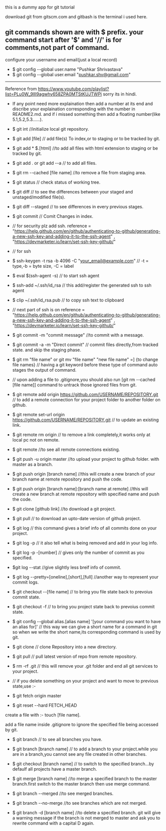 this is a dummy app for git tutorial

download git from gitscm.com and gitbash is the terminal i used here.

git commands shown are with $ prefix. your command start after '$' and '//' is for comments,not part of command.
-------------------------------------------


configure your username and email(just a local record)

* $ git config --global user.name "Pushkar Shrivastava"
* $ git config --global user.email "pushkar.shv@gmail.com"
----------------------------------------------------------
Reference from https://www.youtube.com/playlist?list=PLu0W_9lII9agwhy658ZPA0MTStKUJTWPi   sorry its in hindi.

* If any point need more explaination then add a number at its end and discribe your explaination corresponding with the number in README2.md. and if i missed something then add a floating number(like 5.1,5.2,5.3......).

* $ git int                 			   //initialize local git repository.
* $ git add [file]				    // add file(s) To index,or to staging or to be tracked by git.
* $ git add * $.[html]  				//to add all files with html extension to staging or be tracked by git.
* $ git add .  or   git add --a   		  // to add all files.
* $ git rm --cached [file name]  			//to remove a file from staging area.
* $ git status 					    // check status of working tree.
* $ git diff					   // to see the differences between your staged and unstaged/modified file(s).
* $ git diff --staged			  	 // to see differences in every previous stages.
* $ git commit 				   	// Comit Changes in index.
* // for security plz add ssh. reference = "https://help.github.com/en/github/authenticating-to-github/generating-a-new-ssh-key-and-adding-it-to-the-ssh-agent" , "https://devmarketer.io/learn/set-ssh-key-github/"

* // for ssh
* $ ssh-keygen -t rsa -b 4096 -C "your_email@example.com" // -t = type,-b = byte size, -C = label
* $ eval $(ssh-agent -s)  // to start ssh agent
* $ ssh-add ~/.ssh/id_rsa  // this add/register the generated ssh to ssh agent
* $ clip  ~/.ssh/id_rsa.pub  // to copy ssh text to clipboard
* // next part of ssh is on reference = "https://help.github.com/en/github/authenticating-to-github/generating-a-new-ssh-key-and-adding-it-to-the-ssh-agent" , "https://devmarketer.io/learn/set-ssh-key-github/"

* $ git commit -m "commit message"		//to commit with a message.
* $ git commit -a -m "Direct commit"          // commit files directly,from tracked state. and skip the staging phase.
* $ git rm "file name" or git mv "file name" "new file name" =] {to change file names}    // having a git keyword before these type of command auto stages the output of command.
* // upon adding a file to .gitignore,you should also run [git rm --cached [file name]] command to untrack those ignored files from git.

* $ git remote add origin https://github.com/USERNAME/REPOSITORY.git   // to add a remote connection for your project folder to another folder on github.
* $ git remote set-url origin https://github.com/USERNAME/REPOSITORY.git    // to update an existing link.
* $ git remote rm origin // to remove a link completely,it works only at local pc not on remote.

* $ git remote           //to see all remote connections existing.

* $ git push -u origin master     //to upload your project to github folder. with master as a branch.


* $ git push origin [branch name]     //this will create a new branch of your branch name at remote repository and push the code.

* $ git push origin [branch name]:[branch name at remote]    //this will create a new branch at remote repository with specified name and push the code.

* $ git clone [github link]   //to download a git project.

* $ git pull    // to download an upto-date version of github project.

* $ git log				// this command gives a brief info of all commits done on your project.
* $ git log -p 				// it also tell what is being removed and add in your log info.
* $ git log -p -[number]			// gives only the number of commit as you specified.
* $git log --stat				//give slightly less breif info of commit.
* $ git log --pretty=[oneline],[short],[full]    //another way to represent your commit logs.

* $ git checkout --[file name]              // to bring you file state back to prevoius commit state.
* $ git checkout -f			// to bring you project state back to prevoius commit state.

* $ git config --global alias.[alias name] '[your command you want to have an alias for]'      // this way we can give a short name for a command in git so when we write the short name,its corresponding command is used by git.

* $ git clone 				   // clone Repository into a new directory.
* $ git pull 				  // pull latest version of repo from remote repository.
* $ rm -rf .git         			     // this will remove your .git folder and end all git services to your project.

* // if you delete something on your project and want to move to previous state,use :-
* $ git fetch origin master
* $ git reset --hard FETCH_HEAD


create a file with :- touch [file name].

add a file name inside .gitignore to ignore the specified file being accessed by git.

* $ git branch   // to see all branches you have.

* $ git branch [branch name]     // to add a branch to your project.while you are in a branch,you cannot see any file created in other branches.

* $ git checkout [branch name]    // to switch to the specified branch...by defaulf all projects have a master branch.

* $ git merge [branch name]   //to merge a specified branch to the master branch.first switch to the master branch then use merge command.

* $ git branch --merged   //to see merged branches.

* $ git branch --no-merge  //to see branches which are not merged.

* $ git branch -d [branch name]   //to delete a specified branch. git will give a warning message if the branch is not merged to master and ask you to rewrite command with a capital D again.




